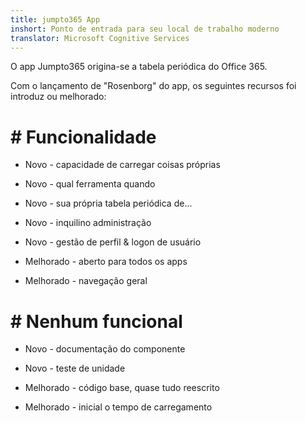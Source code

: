 ```yaml
---
title: jumpto365 App
inshort: Ponto de entrada para seu local de trabalho moderno
translator: Microsoft Cognitive Services
---
```



O app Jumpto365 origina-se a tabela periódica do Office 365. 

Com o lançamento de "Rosenborg" do app, os seguintes recursos foi introduz ou melhorado:

# # Funcionalidade

* Novo - capacidade de carregar coisas próprias

* Novo - qual ferramenta quando

* Novo - sua própria tabela periódica de...

* Novo - inquilino administração

* Novo - gestão de perfil & logon de usuário

* Melhorado - aberto para todos os apps

* Melhorado - navegação geral

# # Nenhum funcional

* Novo - documentação do componente

* Novo - teste de unidade

* Melhorado - código base, quase tudo reescrito

* Melhorado - inicial o tempo de carregamento




